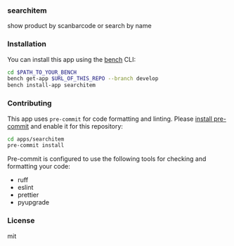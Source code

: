 ### searchitem

show product by scanbarcode or search by name

### Installation

You can install this app using the [bench](https://github.com/frappe/bench) CLI:

```bash
cd $PATH_TO_YOUR_BENCH
bench get-app $URL_OF_THIS_REPO --branch develop
bench install-app searchitem
```

### Contributing

This app uses `pre-commit` for code formatting and linting. Please [install pre-commit](https://pre-commit.com/#installation) and enable it for this repository:

```bash
cd apps/searchitem
pre-commit install
```

Pre-commit is configured to use the following tools for checking and formatting your code:

- ruff
- eslint
- prettier
- pyupgrade

### License

mit
